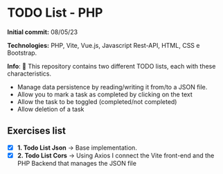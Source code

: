 # TODO List - PHP
**Initial commit:** 08/05/23

**Technologies:** PHP, Vite, Vue.js, Javascript Rest-API, HTML, CSS e Bootstrap.

**Info**: :memo: This repository contains two different TODO lists, each with these characteristics.
- Manage data persistence by reading/writing it from/to a JSON file.
- Allow you to mark a task as completed by clicking on the text
- Allow the task to be toggled (completed/not completed)
- Allow deletion of a task

## Exercises list
-   [x] **1. Todo List Json** &rarr; Base implementation.
-   [x] **2. Todo List Cors** &rarr; Using Axios I connect the  Vite front-end and the PHP Backend that manages the JSON file

